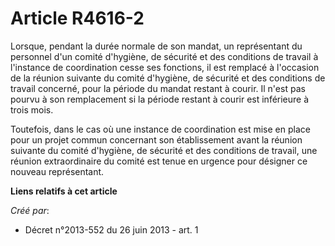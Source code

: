 # Article R4616-2

Lorsque, pendant la durée normale de son mandat, un représentant du personnel d'un comité d'hygiène, de sécurité et des
conditions de travail à l'instance de coordination cesse ses fonctions, il est remplacé à l'occasion de la réunion suivante
du comité d'hygiène, de sécurité et des conditions de travail concerné, pour la période du mandat restant à courir. Il n'est
pas pourvu à son remplacement si la période restant à courir est inférieure à trois mois. 

Toutefois, dans le cas où une instance de coordination est mise en place pour un projet commun concernant son établissement
avant la réunion suivante du comité d'hygiène, de sécurité et des conditions de travail, une réunion extraordinaire du comité
est tenue en urgence pour désigner ce nouveau représentant.

**Liens relatifs à cet article**

_Créé par_:

  - Décret n°2013-552 du 26 juin 2013 - art. 1
